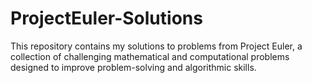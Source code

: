 # ProjectEuler-Solutions
This repository contains my solutions to problems from Project Euler, a collection of challenging mathematical and computational problems designed to improve problem-solving and algorithmic skills.
